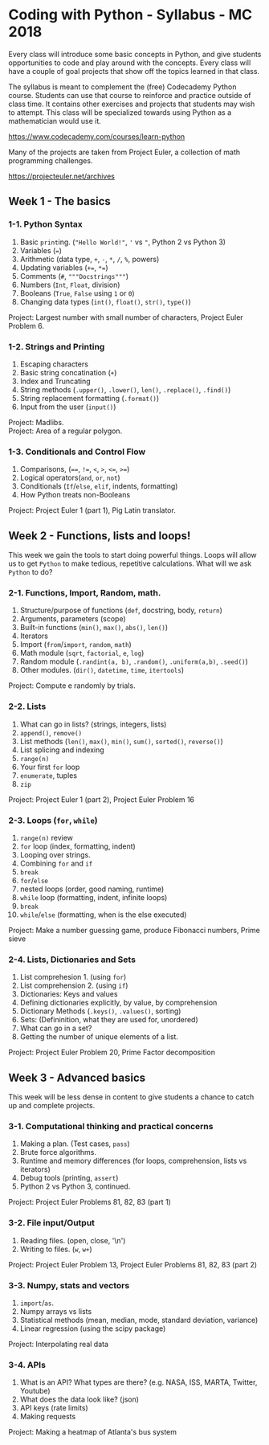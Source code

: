 # Coding with Python - Syllabus - MC 2018

Every class will introduce some basic concepts in Python, and give students opportunities to code and play around with the concepts. Every class will have a couple of goal projects that show off the topics learned in that class.

The syllabus is meant to complement the (free) Codecademy Python course. Students can use that course to reinforce and practice outside of class time. It contains other exercises and projects that students may wish to attempt. This class will be specialized towards using Python as a mathematician would use it.

https://www.codecademy.com/courses/learn-python

Many of the projects are taken from Project Euler, a collection of math programming challenges.

https://projecteuler.net/archives

## Week 1 - The basics

### 1-1. Python Syntax 

1. Basic `print`ing. (`"Hello World!"`, `'` vs `"`, Python 2 vs Python 3)
2. Variables (`=`)
3. Arithmetic (data type, `+`, `-`, `*`, `/`, `%`, powers)
4. Updating variables (`+=`, `*=`)
5. Comments (`#`, `"""Docstrings"""`)
6. Numbers (`Int`, `Float`, division)
7. Booleans (`True`, `False` using `1` or `0`)
8. Changing data types (`int()`, `float()`, `str()`, `type()`)

Project: Largest number with small number of characters, Project Euler Problem 6.

### 1-2. Strings and Printing

1. Escaping characters
2. Basic string concatination (`+`)
3. Index and Truncating
4. String methods (`.upper()`, `.lower()`, `len()`, `.replace()`, `.find()`)
5. String replacement formatting (`.format()`)
6. Input from the user (`input()`)

Project: Madlibs.   
Project: Area of a regular polygon.

### 1-3. Conditionals and Control Flow

1. Comparisons, (`==`, `!=`, `<`, `>`, `<=`, `>=`)
2. Logical operators(`and`, `or`, `not`) 
3. Conditionals (`If`/`else`, `elif`, indents, formatting)
4. How Python treats non-Booleans

Project: Project Euler 1 (part 1), Pig Latin translator.

## Week 2 - Functions, lists and loops!

This week we gain the tools to start doing powerful things. Loops will allow us to get `Python` to make tedious, repetitive calculations. What will we ask `Python` to do?

### 2-1. Functions, Import, Random, math.

1. Structure/purpose of functions (`def`, docstring, body, `return`)
2. Arguments, parameters (scope)
3. Built-in functions (`min()`, `max()`, `abs()`, `len()`)
4. Iterators
5. Import (`from`/`import`, `random`, `math`)
6. Math module (`sqrt`, `factorial`, `e`, `log`)
7. Random module (`.randint(a, b)`, `.random()`, `.uniform(a,b)`, `.seed()`)
8. Other modules. (`dir()`, `datetime`, `time`, `itertools`)

Project: Compute e randomly by trials.

### 2-2. Lists

1. What can go in lists? (strings, integers, lists)
2. `append()`, `remove()`
3. List methods (`len()`, `max()`, `min()`, `sum()`, `sorted()`, `reverse()`)
4. List splicing and indexing
5. `range(n)`
6. Your first `for` loop
7. `enumerate`, tuples
8. `zip`

Project: Project Euler 1 (part 2), Project Euler Problem 16

### 2-3. Loops (`for`, `while`)

1. `range(n)` review
2. `for` loop (index, formatting, indent)
3. Looping over strings.
4. Combining `for` and `if`
5. `break`
6. `for`/`else`
7. nested loops (order, good naming, runtime)
8. `while` loop (formatting, indent, infinite loops)
9. `break`
10. `while`/`else` (formatting, when is the else executed)

Project: Make a number guessing game, produce Fibonacci numbers, Prime sieve

### 2-4.  Lists, Dictionaries and Sets

1. List comprehesion 1. (using `for`)
2. List comprehension 2. (using `if`)
3. Dictionaries: Keys and values
4. Defining dictionaries explicitly, by value, by comprehension
5. Dictionary Methods (`.keys()`, `.values()`, sorting)
6. Sets: (Defininition, what they are used for, unordered)
7. What can go in a set?
8. Getting the number of unique elements of a list.

Project: Project Euler Problem 20, Prime Factor decomposition

## Week 3 - Advanced basics

This week will be less dense in content to give students a chance to catch up and complete projects.

### 3-1. Computational thinking and practical concerns

1. Making a plan. (Test cases, `pass`)
2. Brute force algorithms.
3. Runtime and memory differences (for loops, comprehension, lists vs iterators)
4. Debug tools (printing, `assert`)
5. Python 2 vs Python 3, continued.

Project: Project Euler Problems 81, 82, 83 (part 1)

### 3-2. File input/Output

1. Reading files. (open, close, '\n')
2. Writing to files. (`w`, `w+`)

Project: Project Euler Problem 13, Project Euler Problems 81, 82, 83 (part 2)

### 3-3. Numpy, stats and vectors

1. `import`/`as`.
2. Numpy arrays vs lists
3. Statistical methods (mean, median, mode, standard deviation, variance)
4. Linear regression (using the scipy package)

Project: Interpolating real data

### 3-4. APIs

1. What is an API? What types are there? (e.g. NASA, ISS, MARTA, Twitter, Youtube)
2. What does the data look like? (json)
3. API keys (rate limits)
4. Making requests

Project: Making a heatmap of Atlanta's bus system
